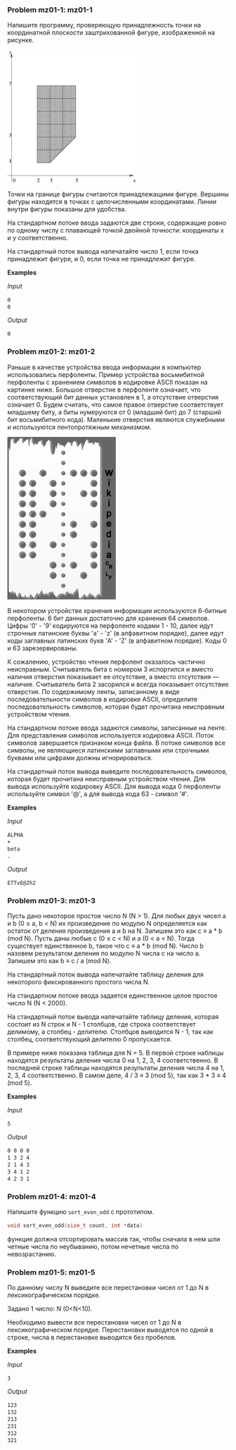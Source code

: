 ### Problem mz01-1: mz01-1

Напишите программу, проверяющую принадлежность точки на координатной плоскости заштрихованной фигуре, изображенной на рисунке.

![](img/figure.png)

Точки на границе фигуры считаются принадлежащими фигуре. Вершины фигуры находятся в точках с целочисленными координатами. Линии внутри фигуры показаны для удобства.

На стандартном потоке ввода задаются две строки, содержащие ровно по одному числу с плавающей точкой двойной точности: координаты x и y соответственно.

На стандартный поток вывода напечатайте число 1, если точка принадлежит фигуре, и 0, если точка не принадлежит фигуре.

**Examples**

_Input_

```
0  
0
```

_Output_

```
0
```

### Problem mz01-2: mz01-2

Раньше в качестве устройства ввода информации в компьютер использовались перфоленты. Пример устройства восьмибитной перфоленты с хранением символов в кодировке ASCII показан на картинке ниже. Большое отверстие в перфоленте означает, что соответствующий бит данных установлен в 1, а отсутствие отверстия означает 0. Будем считать, что самое правое отверстие соответствует младшему биту, а биты нумеруются от 0 (младший бит) до 7 (старший бит восьмибитного кода). Маленькие отверстия являются служебными и используются лентопротяжным механизмом.

![](img/perforate.png)

В некотором устройстве хранения информации используются 6-битные перфоленты. 6 бит данных достаточно для хранения 64 символов. Цифры '0' - '9' кодируются на перфоленте кодами 1 - 10, далее идут строчные латинские буквы 'a' - 'z' (в алфавитном порядке), далее идут коды заглавных латинских букв 'A' - 'Z' (в алфавитном порядке). Коды 0 и 63 зарезервированы.

К сожалению, устройство чтения перфолент оказалось частично неисправным. Считыватель бита с номером 3 испортился и вместо наличия отверстия показывает ее отсутствие, а вместо отсутствия — наличие. Считыватель бита 2 засорился и всегда показывает отсутствие отверстия. По содержимому ленты, записанному в виде последовательности символов в кодировке ASCII, определите последовательность символов, которая будет прочитана неисправным устройством чтения.

На стандартном потоке ввода задаются символы, записанные на ленте. Для представления символов используется кодировка ASCII. Поток символов завершается признаком конца файла. В потоке символов все символы, не являющиеся латинскими заглавными или строчными буквами или цифрами должны игнорироваться.

На стандартный поток вывода выведите последовательность символов, которая будет прочитана неисправным устройством чтения. Для вывода используйте кодировку ASCII. Для вывода кода 0 перфоленты используйте символ '@', а для вывода кода 63 - символ '#'.

**Examples**

_Input_

```
ALPHA
+
beta
.
```

_Output_

```
ETTvE@2h2
```

### Problem mz01-3: mz01-3

Пусть дано некоторое простое число N (N > 1). Для любых двух чисел a и b (0 ≤ a, b < N) их произведение по модулю N определяется как остаток от деления произведения a и b на N. Запишем это как c ≡ a * b (mod N). Пусть даны любые c (0 ≤ c < N) и a (0 < a < N). Тогда существует единственное b, такое что c ≡ a * b (mod N). Число b назовем результатом деления по модулю N числа c на число a. Запишем это как b ≡ c / a (mod N).

На стандартный поток вывода напечатайте таблицу деления для некоторого фиксированного простого числа N.

На стандартном потоке ввода задается единственное целое простое число N (N < 2000).

На стандартный поток вывода напечатайте таблицу деления, которая состоит из N строк и N - 1 столбцов, где строка соответствует делимому, а столбец - делителю. Столбцов выводится N - 1, так как столбец, соответствующий делителю 0 пропускается.

В примере ниже показана таблица для N = 5. В первой строке наблицы находятся результаты деления числа 0 на 1, 2, 3, 4 соответственно. В последней строке таблицы находятся результаты деления числа 4 на 1, 2, 3, 4 соответственно. В самом деле, 4 / 3 ≡ 3 (mod 5), так как 3 * 3 ≡ 4 (mod 5).

**Examples**

_Input_

```
5
```

_Output_

```
0 0 0 0
1 3 2 4
2 1 4 3
3 4 1 2
4 2 3 1
```

### Problem mz01-4: mz01-4

Напишите функцию ```sort_even_odd``` с прототипом.

```c
void sort_even_odd(size_t count, int *data)
```

функция должна отсортировать массив так, чтобы сначала в нем шли четные числа по неубыванию, потом нечетные числа по невозрастанию.

### Problem mz01-5: mz01-5

По данному числу N выведите все перестановки чисел от 1 до N в лексикографическом порядке.

Задано 1 число: N (0<N<10).

Необходимо вывести все перестановки чисел от 1 до N в лексикографическом порядке. Перестановки выводятся по одной в строке, числа в перестановке выводятся без пробелов.

**Examples**

_Input_

```
3
```

_Output_

```
123
132
213
231
312
321
```
